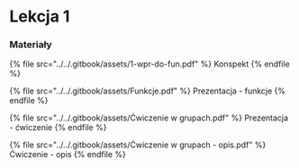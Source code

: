 # Lekcja 1

### Materiały

{% file src="../../.gitbook/assets/1-wpr-do-fun.pdf" %}
Konspekt
{% endfile %}

{% file src="../../.gitbook/assets/Funkcje.pdf" %}
Prezentacja - funkcje
{% endfile %}

{% file src="../../.gitbook/assets/Ćwiczenie w grupach.pdf" %}
Prezentacja - ćwiczenie
{% endfile %}

{% file src="../../.gitbook/assets/Ćwiczenie w grupach - opis.pdf" %}
Ćwiczenie - opis
{% endfile %}
